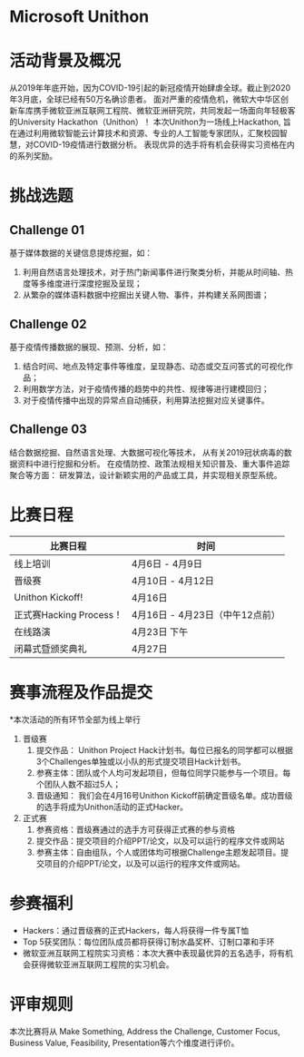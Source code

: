 # Microsoft Unithon

# 活动背景及概况
从2019年年底开始，因为COVID-19引起的新冠疫情开始肆虐全球。截止到2020年3月底，全球已经有50万名确诊患者。
面对严重的疫情危机，微软大中华区创新车库携手微软亚洲互联网工程院、微软亚洲研究院，共同发起一场面向年轻极客的University Hackathon（Unithon）！
本次Unithon为一场线上Hackathon,  旨在通过利用微软智能云计算技术和资源、专业的人工智能专家团队，汇聚校园智慧，对COVID-19疫情进行数据分析。
表现优异的选手将有机会获得实习资格在内的系列奖励。

# 挑战选题
## Challenge 01
基于媒体数据的关键信息提炼挖掘，如：
1. 利用自然语言处理技术，对于热门新闻事件进行聚类分析，并能从时间轴、热度等多维度进行深度挖掘及呈现；
2. 从繁杂的媒体语料数据中挖掘出关键人物、事件，并构建关系网图谱；

## Challenge 02
基于疫情传播数据的展现、预测、分析，如： 
1. 结合时间、地点及特定事件等维度，呈现静态、动态或交互问答式的可视化作品；
2. 利用数学方法，对于疫情传播的趋势中的共性、规律等进行建模回归；
3. 对于疫情传播中出现的异常点自动捕获，利用算法挖掘对应关键事件。

## Challenge 03 
结合数据挖掘、自然语言处理、大数据可视化等技术，
从有关2019冠状病毒的数据资料中进行挖掘和分析。
在疫情防控、政策法规相关知识普及、重大事件追踪聚合等方面：
研发算法，设计新颖实用的产品或工具，并实现相关原型系统。
# 比赛日程
| 比赛日程  | 时间 |
| ------------- | ------------- |
| 线上培训  | 4月6日 - 4月9日 |
| 晋级赛  | 4月10日 - 4月12日  |
|Unithon Kickoff!|4月16日|
|正式赛Hacking Process！|4月16日 - 4月23日（中午12点前）|
|在线路演|4月23日 下午||评审|4月24日 - 4月26日|
|闭幕式暨颁奖典礼|4月27日|


# 赛事流程及作品提交
*本次活动的所有环节全部为线上举行
1. 晋级赛
    1) 提交作品：
       Unithon Project Hack计划书。每位已报名的同学都可以根据3个Challenges单独或以小队的形式提交项目Hack计划书。 
    2) 参赛主体：团队或个人均可发起项目，但每位同学只能参与一个项目。每个团队人数不超过5人；
    3) 晋级通知：
       我们会在4月16号Unithon Kickoff前确定晋级名单。成功晋级的选手将成为Unithon活动的正式Hacker。
2. 正式赛
    1) 参赛资格：晋级赛通过的选手方可获得正式赛的参与资格
    2) 提交作品：提交项目的介绍PPT/论文，以及可以运行的程序文件或网站
    3) 参赛主体：自由组队，个人或团体均可根据Challenge主题发起项目。提交项目的介绍PPT/论文，以及可以运行的程序文件或网站。

# 参赛福利
- Hackers：通过晋级赛的正式Hackers，每人将获得一件专属T恤
- Top 5获奖团队：每位团队成员都将获得订制水晶奖杯、订制口罩和手环
- 微软亚洲互联网工程院实习资格：本次大赛中表现最优异的五名选手，将有机会获得微软亚洲互联网工程院的实习机会。 

# 评审规则
本次比赛将从 Make Something, Address the Challenge, Customer Focus, Business Value, Feasibility, Presentation等六个维度进行评价。 
